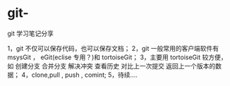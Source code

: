 # git-
git 学习笔记分享


1，git 不仅可以保存代码，也可以保存文档；
2，git 一般常用的客户端软件有 msysGit ， eGit(eclise 专用？)和 tortoiseGit；
3，主要用 tortoiseGit 较方便，如 创建分支 合并分支 解决冲突 查看历史 对比上一次提交 返回上一个版本的数据；
4，clone,pull , push , comint;
5，待续....

